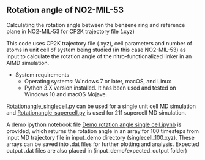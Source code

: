 ## Rotation angle of NO2-MIL-53

Calculating the rotation angle between the benzene ring and reference plane in NO2-MIL-53 for CP2K trajectory file (.xyz)

This code uses CP2K trajectory file (.xyz), cell parameters  and number of atoms in unit cell of system being studied (in this case NO2-MIL-53) as input to calculate the rotation angle of the nitro-functionalized linker in an AIMD simulation.

- System requirements
  - Operating systems: Windows 7 or later, macOS, and Linux
  - Python 3.X version installed. 
It has been used and tested on Windows 10 and macOS Mojave.

[Rotationangle_singlecell.py](./Rotationangle_singlecell.py) can be used for a single unit cell MD simulation and [Rotationangle_supercell.py](./Rotationangle_supercell.py) is used for 211 supercell MD simulation.

A demo ipython notebook file [Demo rotation angle single cell.ipynb](./DemoRotationAngleSingleCell.ipynb) is provided, which returns the rotation angle in an array for 100 timesteps from input MD trajectory file in input_demo directory (singlecell_100.xyz). These arrays can be saved into .dat files for further plotting and analysis. Expected output .dat files are also placed in (input_demo/expected_output folder)
